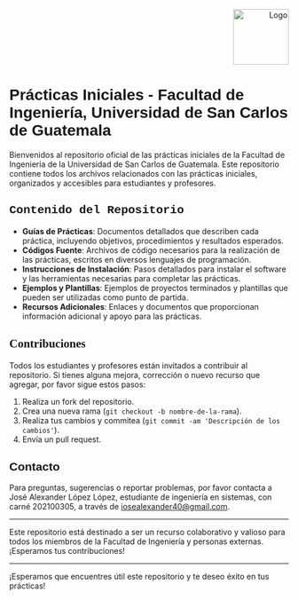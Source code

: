 <div style="text-align: right;">
  <img src="https://upload.wikimedia.org/wikipedia/commons/thumb/4/4a/Usac_logo.png/375px-Usac_logo.png" alt="Logo" width="100"/>
</div>

# <span style="font-family: 'Arial', sans-serif;">Prácticas Iniciales - Facultad de Ingeniería, Universidad de San Carlos de Guatemala</span>

Bienvenidos al repositorio oficial de las prácticas iniciales de la Facultad de Ingeniería de la Universidad de San Carlos de Guatemala. Este repositorio contiene todos los archivos relacionados con las prácticas iniciales, organizados y accesibles para estudiantes y profesores.

## <span style="font-family: 'Courier New', monospace;">Contenido del Repositorio</span>

- **Guías de Prácticas**: Documentos detallados que describen cada práctica, incluyendo objetivos, procedimientos y resultados esperados.
- **Códigos Fuente**: Archivos de código necesarios para la realización de las prácticas, escritos en diversos lenguajes de programación.
- **Instrucciones de Instalación**: Pasos detallados para instalar el software y las herramientas necesarias para completar las prácticas.
- **Ejemplos y Plantillas**: Ejemplos de proyectos terminados y plantillas que pueden ser utilizadas como punto de partida.
- **Recursos Adicionales**: Enlaces y documentos que proporcionan información adicional y apoyo para las prácticas.

## <span style="font-family: 'Times New Roman', serif;">Contribuciones</span>

Todos los estudiantes y profesores están invitados a contribuir al repositorio. Si tienes alguna mejora, corrección o nuevo recurso que agregar, por favor sigue estos pasos:

1. Realiza un fork del repositorio.
2. Crea una nueva rama (`git checkout -b nombre-de-la-rama`).
3. Realiza tus cambios y commitea (`git commit -am 'Descripción de los cambios'`).
4. Envía un pull request.

## <span style="font-family: 'Verdana', sans-serif;">Contacto</span>

Para preguntas, sugerencias o reportar problemas, por favor contacta a José Alexander López López, estudiante de ingeniería en sistemas, con carné 202100305, a través de iosealexander40@gmail.com.

---

Este repositorio está destinado a ser un recurso colaborativo y valioso para todos los miembros de la Facultad de Ingeniería y personas externas. ¡Esperamos tus contribuciones!

---

¡Esperamos que encuentres útil este repositorio y te deseo éxito en tus prácticas!
